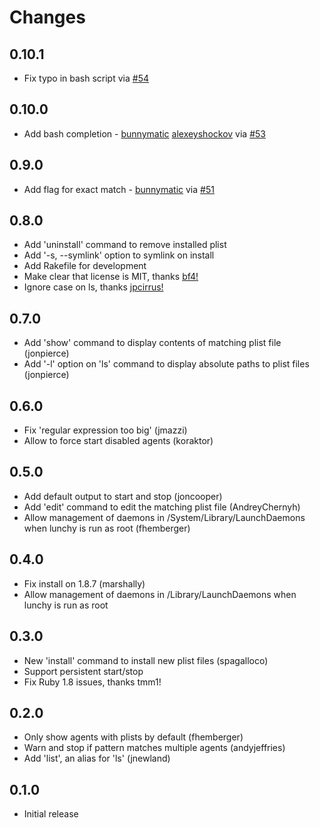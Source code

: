 Changes
================

0.10.1
----

- Fix typo in bash script via [#54](https://github.com/eddiezane/lunchy/pull/54)


0.10.0
----

- Add bash completion - [bunnymatic](https://github.com/bunnymatic) [alexeyshockov](https://github.com/alexeyshockov) via [#53](https://github.com/eddiezane/lunchy/pull/53)

0.9.0
----

- Add flag for exact match - [bunnymatic](https://github.com/bunnymatic) via [#51](https://github.com/eddiezane/lunchy/pull/51)

0.8.0
----

- Add 'uninstall' command to remove installed plist
- Add '-s, --symlink' option to symlink on install
- Add Rakefile for development
- Make clear that license is MIT, thanks [bf4!](https://github.com/bf4)
- Ignore case on ls, thanks [jpcirrus!](https://github.com/jpcirrus)

0.7.0
----

- Add 'show' command to display contents of matching plist file (jonpierce)
- Add '-l' option on 'ls' command to display absolute paths to plist files (jonpierce)

0.6.0
----

- Fix 'regular expression too big' (jmazzi)
- Allow to force start disabled agents (koraktor)

0.5.0
-----

- Add default output to start and stop (joncooper)
- Add 'edit' command to edit the matching plist file (AndreyChernyh)
- Allow management of daemons in /System/Library/LaunchDaemons when lunchy is run as root (fhemberger)

0.4.0
-----

- Fix install on 1.8.7 (marshally)
- Allow management of daemons in /Library/LaunchDaemons when lunchy is run as root

0.3.0
-----

- New 'install' command to install new plist files (spagalloco)
- Support persistent start/stop
- Fix Ruby 1.8 issues, thanks tmm1!

0.2.0
-----

- Only show agents with plists by default (fhemberger)
- Warn and stop if pattern matches multiple agents (andyjeffries)
- Add 'list', an alias for 'ls' (jnewland)
 
0.1.0
-----

- Initial release
